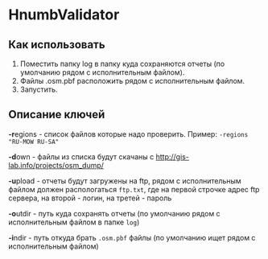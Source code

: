 ﻿# HnumbValidator
## Как использовать
1. Поместить папку log в папку куда сохраняются отчеты (по умолчанию рядом с исполнительным файлом).
2. Файлы .osm.pbf расположить рядом с исполнительным файлом.
3. Запустить.

## Описание ключей
**-r**egions - список файлов которые надо проверить. Пример: ```-regions "RU-MOW RU-SA"```

**-d**own - файлы из списка будут скачаны с http://gis-lab.info/projects/osm_dump/

**-u**pload - отчеты будут загружены на ftp, рядом с исполнительным файлом должен распологаться ```ftp.txt```, где на первой строчке адрес ftp сервера, на второй - логин, на третей - пароль

**-o**utdir - путь куда сохранять отчеты (по умолчанию рядом с исполнительным файлом в папке ```log```)

**-i**ndir - путь откуда брать ```.osm.pbf``` файлы (по умолчанию ищет рядом с исполнительным файлом)
